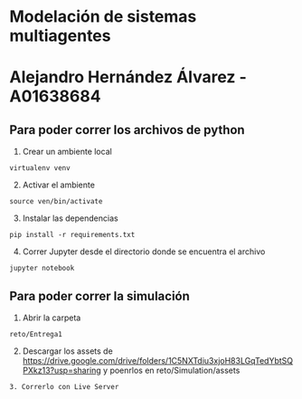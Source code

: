 # Modelación de sistemas multiagentes

# Alejandro Hernández Álvarez - A01638684

## Para poder correr los archivos de python

1. Crear un ambiente local
```
virtualenv venv
```

2. Activar el ambiente
```
source ven/bin/activate
```

3. Instalar las dependencias
```
pip install -r requirements.txt
```

4. Correr Jupyter desde el directorio donde se encuentra el archivo
```
jupyter notebook
```


## Para poder correr la simulación
1. Abrir la carpeta
```
reto/Entrega1
```

2. Descargar los assets de https://drive.google.com/drive/folders/1C5NXTdiu3xjoH83LGqTedYbtSQPXkz13?usp=sharing y poenrlos en reto/Simulation/assets 
  
```
3. Correrlo con Live Server